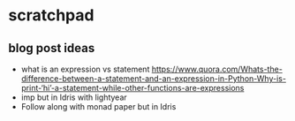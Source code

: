 # scratchpad

## blog post ideas

- what is an expression vs statement https://www.quora.com/Whats-the-difference-between-a-statement-and-an-expression-in-Python-Why-is-print-‘hi’-a-statement-while-other-functions-are-expressions
- imp but in Idris with lightyear
- Follow along with monad paper but in Idris


